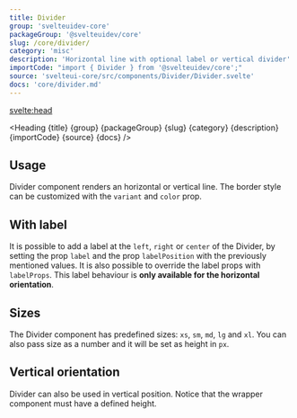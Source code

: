 ```yaml
---
title: Divider
group: 'svelteuidev-core'
packageGroup: '@svelteuidev/core'
slug: /core/divider/
category: 'misc'
description: 'Horizontal line with optional label or vertical divider'
importCode: "import { Divider } from '@svelteuidev/core';"
source: 'svelteui-core/src/components/Divider/Divider.svelte'
docs: 'core/divider.md'
---
```


<script>
  import { Demo, DividerDemos } from '@svelteuidev/demos';
	import { Heading } from "$lib/components";
</script>

<svelte:head>
  <title>{title} - SvelteUI</title>
</svelte:head>

<Heading {title} {group} {packageGroup} {slug} {category} {description} {importCode} {source} {docs} />

## Usage

Divider component renders an horizontal or vertical line. The border style can be customized with the `variant` and `color` prop.

<Demo demo={DividerDemos.usage} />

## With label

It is possible to add a label at the `left`, `right` or `center` of the Divider, by setting the prop `label` and the prop `labelPosition` with the previously mentioned values. It is also possible to override the label props with `labelProps`. This label behaviour is **only available for the horizontal orientation**.

<Demo demo={DividerDemos.label} />

## Sizes

The Divider component has predefined sizes: `xs`, `sm`, `md`, `lg` and `xl`. You can also pass size as a number and it will be set as height in `px`.

<Demo demo={DividerDemos.size} />

## Vertical orientation

Divider can also be used in vertical position. Notice that the wrapper component must have a defined height.

<Demo demo={DividerDemos.vertical} />
